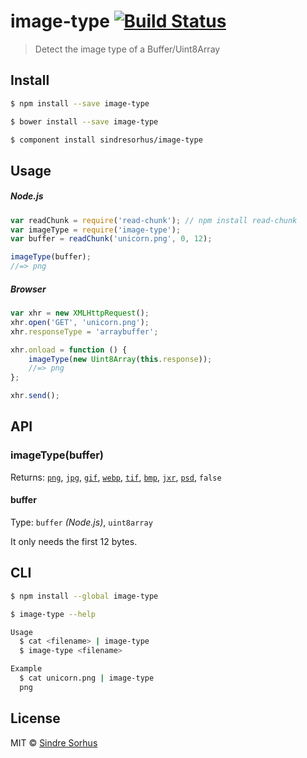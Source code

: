 # image-type [![Build Status](https://travis-ci.org/sindresorhus/image-type.svg?branch=master)](https://travis-ci.org/sindresorhus/image-type)

> Detect the image type of a Buffer/Uint8Array


## Install

```sh
$ npm install --save image-type
```

```sh
$ bower install --save image-type
```

```sh
$ component install sindresorhus/image-type
```


## Usage

##### Node.js

```js
var readChunk = require('read-chunk'); // npm install read-chunk
var imageType = require('image-type');
var buffer = readChunk('unicorn.png', 0, 12);

imageType(buffer);
//=> png
```

##### Browser

```js
var xhr = new XMLHttpRequest();
xhr.open('GET', 'unicorn.png');
xhr.responseType = 'arraybuffer';

xhr.onload = function () {
	imageType(new Uint8Array(this.response));
	//=> png
};

xhr.send();
```


## API

### imageType(buffer)

Returns: [`png`](https://github.com/sindresorhus/is-png), [`jpg`](https://github.com/sindresorhus/is-jpg), [`gif`](https://github.com/sindresorhus/is-gif), [`webp`](https://github.com/sindresorhus/is-webp), [`tif`](https://github.com/sindresorhus/is-tif), [`bmp`](https://github.com/sindresorhus/is-bmp), [`jxr`](https://github.com/sindresorhus/is-jxr), [`psd`](https://github.com/sindresorhus/is-psd), `false`

#### buffer

Type: `buffer` *(Node.js)*, `uint8array`

It only needs the first 12 bytes.


## CLI

```sh
$ npm install --global image-type
```

```sh
$ image-type --help

Usage
  $ cat <filename> | image-type
  $ image-type <filename>

Example
  $ cat unicorn.png | image-type
  png
```


## License

MIT © [Sindre Sorhus](http://sindresorhus.com)
